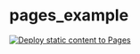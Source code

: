 # pages_example

[![Deploy static content to Pages](https://github.com/ianmcloughlin/pages_example/actions/workflows/static.yml/badge.svg)](https://github.com/ianmcloughlin/pages_example/actions/workflows/static.yml)
